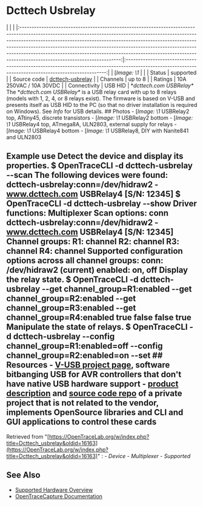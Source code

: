 # Dcttech Usbrelay
| | | |:-----------------------------------------------------------------------------------------------------------------------------------------------------------------------------------------------------------------------------------------------------------------------------------------------------------------------------------------------------------------------------------------------------------------------------------------------:|:----------------------------------------------------------------------------------------------------------------------------------------------------:| | [*Image: \1* | | | Status | supported | | Source code | [dcttech-usbrelay](http://github.com/OpenTraceLab/?p=OpenTraceCapture.git;a=tree;f=src/hardware/dcttech-usbrelay) | | Channels | up to 8 | | Ratings | 10A 250VAC / 10A 30VDC | | Connectivity | USB HID | **dcttech.com USBRelay\** The **dcttech.com USBRelay\** is a USB relay card with up to 8 relays (models with 1, 2, 4, or 8 relays exist). The firmware is based on V-USB and presents itself as USB HID to the PC (so that no driver installation is required on Windows). See *Info* for USB details. ## Photos \-
[*Image: \1*
USBRelay2 top, ATtiny45, discrete transistors
\-
[*Image: \1*
USBRelay2 bottom
\-
[*Image: \1*
USBRelay4 top, ATmega8A, ULN2803, external supply for relays
\-
[*Image: \1*
USBRelay4 bottom
\-
[*Image: \1*
USBRelay8, DIY with Nanite841 and ULN2803
## Example use Detect the device and display its properties.  $ OpenTraceCLI -d dcttech-usbrelay --scan The following devices were found: dcttech-usbrelay:conn=/dev/hidraw2 - www.dcttech.com USBRelay4 [S/N: 12345]  $ OpenTraceCLI -d dcttech-usbrelay --show Driver functions: Multiplexer Scan options: conn dcttech-usbrelay:conn=/dev/hidraw2 - www.dcttech.com USBRelay4 [S/N: 12345] Channel groups: R1: channel R2: channel R3: channel R4: channel Supported configuration options across all channel groups: conn: /dev/hidraw2 (current) enabled: on, off  Display the relay state.  $ OpenTraceCLI -d dcttech-usbrelay --get channel_group=R1:enabled --get channel_group=R2:enabled --get channel_group=R3:enabled --get channel_group=R4:enabled true false false true  Manipulate the state of relays.  $ OpenTraceCLI -d dcttech-usbrelay --config channel_group=R1:enabled=off --config channel_group=R2:enabled=on --set  ## Resources \- [V-USB project page](https://www.obdev.at/products/vusb), software bitbanging USB for AVR controllers that don't have native USB hardware support \- [product description](http://vusb.wikidot.com/project:driver-less-usb-relays-hid-interface) and [source code repo](https://github.com/pavel-a/usb-relay-hid) of a private project that is not related to the vendor, implements OpenSource libraries and CLI and GUI applications to control these cards
Retrieved from "[https://OpenTraceLab.org/w/index.php?title=Dcttech_usbrelay&oldid=16163](https://OpenTraceLab.org/w/index.php?title=Dcttech_usbrelay&oldid=16163)"
: \- *Device* \- *Multiplexer* \- *Supported*
## See Also
- [Supported Hardware Overview](../supported-hardware.md)
- [OpenTraceCapture Documentation](../../opentracecapture/overview.md)
